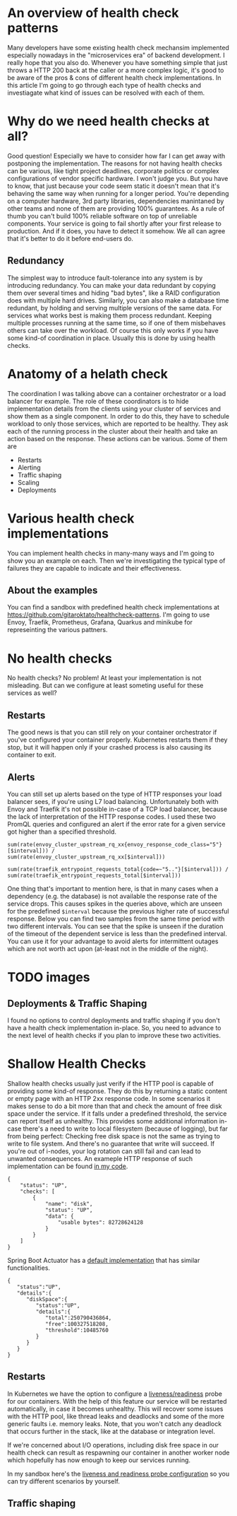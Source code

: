 # An overview of health check patterns

Many developers have some existing health check mechansim implemented especially nowadays in the "microservices era" of backend development. I really hope that you also do. Whenever you have something simple that just throws a HTTP 200 back at the caller or a more complex logic, it's good to be aware of the pros & cons of different health check implementations. In this article I'm going to go through each type of health checks and investiagate what kind of  issues can be resolved with each of them.

# Why do we need health checks at all?

Good question! Especially we have to consider how far I can get away with postponing the implementation. The reasons for not having health checks can be various, like tight project deadlines, corporate politics or complex configurations of vendor specific hardware. I won't judge you. But you have to know, that just because your code seem static it doesn't mean that it's behaving the same way when running for a longer period. You're depending on a computer hardware, 3rd party libraries, dependencies manintaned by other teams and none of them are providing 100% guarantees. As a rule of thumb you can't build 100% reliable software on top of unreliable components. Your service is going to fail shortly after your first release to production. And if it does, you have to detect it somehow. We all can agree that it's better to do it before end-users do.

## Redundancy

The simplest way to introduce fault-tolerance into any system is by introducing redundancy. You can make your data redundant by copying them over several times and hiding "bad bytes", like a RAID configuration does with multiple hard drives. Similarly, you can also make a database time redundant, by holding and serving multiple versions of the same data. For services what works best is making them process redundant. Keeping multiple processes running at the same time, so if one of them misbehaves others can take over the workload. Of course this only works if you have some kind-of coordination in place. Usually this is done by using health checks.

# Anatomy of a helath check

The coordination I was talking above can a container orchestrator or a load balancer for example. The role of these coordinators is to hide implementation details from the clients using your cluster of services and show them as a single component. In order to do this, they have to schedule workload to only those services, which are reported to be healthy. They ask each of the running process in the cluster about their health and take an action based on the response. These actions can be various. Some of them are

- Restarts
- Alerting
- Traffic shaping
- Scaling
- Deployments

# Various health check implementations

You can implement health checks in many-many ways and I'm going to show you an example on each. Then we're investigating the typical type of failures they are capable to indicate and their effectiveness.

## About the examples
You can find a sandbox with predefined health check implementations at https://github.com/gitaroktato/healthcheck-patterns. I'm going to use Envoy, Traefik, Prometheus, Grafana, Quarkus and minikube for represeinting the various pattners.

# No health checks
No health checks? No problem! At least your implementation is not misleading. But can we configure at least someting useful for these services as well?

## Restarts
The good news is that you can still rely on your container orchestrator if you've configured your container properly. Kubernetes restarts them if they stop, but it will happen only if your crashed process is also causing its container to exit. 

## Alerts
You can still set up alerts based on the type of HTTP responses your load balancer sees, if you're using L7 load balancing. Unfortunately both with Envoy and Traefik it's not possible in-case of a TCP load balancer, because the lack of interpretation of the HTTP response codes. I used these two PromQL queries and configured an alert if the error rate for a given service got higher than a specified threshold.

```
sum(rate(envoy_cluster_upstream_rq_xx{envoy_response_code_class="5"}[$interval])) / 
sum(rate(envoy_cluster_upstream_rq_xx[$interval]))
```

```
sum(rate(traefik_entrypoint_requests_total{code=~"5.."}[$interval])) / 
sum(rate(traefik_entrypoint_requests_total[$interval]))
```

One thing that's important to mention here, is that in many cases when a dependency (e.g. the database) is not available the response rate of the service drops. This causes spikes in the queries above, which are unseen for the predefined `$interval` because the previous higher rate of successful response. Below you can find two samples from the same time period with two different intervals. You can see that the spike is unseen if the duration of the timeout of the dependent service is less than the predefined interval. You can use it for your advantage to avoid alerts for intermittent outages which are not worth act upon (at-least not in the middle of the night).

# TODO images

## Deployments & Traffic Shaping
I found no options to control deployments and traffic shaping if you don't have a health check implementation in-place. So, you need to advance to the next level of health checks if you plan to improve these two activities.

# Shallow Health Checks
Shallow health checks usually just verify if the HTTP pool is capable of providing some kind-of response. They do this by returning a static content or empty page with an HTTP 2xx response code. In some scenarios it makes sense to do a bit more than that and check the amount of free disk space under the service. If it falls under a predefined threshold, the service can report itself as unhealthy. This provides some additional information in-case there's a need to write to local filesystem (because of logging), but far from being perfect: Checking free disk space is not the same as trying to write to file system. And there's no guarantee that write will succeed. If you're out of i-nodes, your log rotation can still fail and can lead to unwanted consequences. An exameple HTTP response of such implementation can be found [in my code][disk-health].

```
{
    "status": "UP",
    "checks": [
        {
            "name": "disk",
            "status": "UP",
            "data": {
                "usable bytes": 82728624128
            }
        }
    ]
}
```

Spring Boot Actuator has a [default implementation][spring-boot-disk-health] that has similar functionalities. 

```
{
   "status":"UP",
   "details":{
      "diskSpace":{
         "status":"UP",
         "details":{
            "total":250790436864,
            "free":100327518208,
            "threshold":10485760
         }
      }
   }
}
```

## Restarts
In Kubernetes we have the option to configure a [liveness/readiness][liveness-readines] probe for our containers. With the help of this feature our service will be restarted automatically, in case it becomes unhealthy. This will recover some issues with the HTTP pool, like thread leaks and deadlocks and some of the more generic faults i.e. memory leaks. Note, that you won't catch any deadlock that occurs further in the stack, like at the database or integration level.

If we're concerned about I/O operations, including disk free space in our health check can result as respawning our container in another worker node which hopefully has now enough to keep our services running. 

In my sandbox here's the [liveness and readiness probe configuration][liveness-readiness-example] so you can try different scenarios by yourself.

## Traffic shaping


[liveness-readines]: https://kubernetes.io/docs/tasks/configure-pod-container/configure-liveness-readiness-startup-probes/
[disk-health]: https://github.com/gitaroktato/healthcheck-patterns/blob/master/application/src/main/java/org/acme/quickstart/health/DiskHealthCheck.java
[spring-boot-disk-health]: https://github.com/spring-projects/spring-boot/blob/master/spring-boot-project/spring-boot-actuator/src/main/java/org/springframework/boot/actuate/system/DiskSpaceHealthIndicator.java
[liveness-readiness-example]: https://github.com/gitaroktato/healthcheck-patterns/blob/master/application/src/main/kubernetes/application.yaml#L27